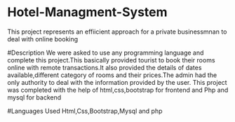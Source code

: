 # Hotel-Managment-System
This project represents an effiicient approach for a private businessmnan to deal with online booking 

#Description
We were asked to use any programming language and complete this project.This basically provided tourist to book their rooms online with remote transactions.It also provided the details of dates available,different category of rooms and their prices.The admin had the only authority to deal with the information provided by the user.
This project was completed with the help of html,css,bootstrap for frontend and Php and mysql for backend

#Languages Used
Html,Css,Bootstrap,Mysql and php

